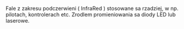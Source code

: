 Fale z zakresu podczerwieni ( InfraRed ) stosowane sa rzadziej, w np. pilotach, kontrolerach etc. Zrodlem promieniowania sa diody LED lub laserowe.

